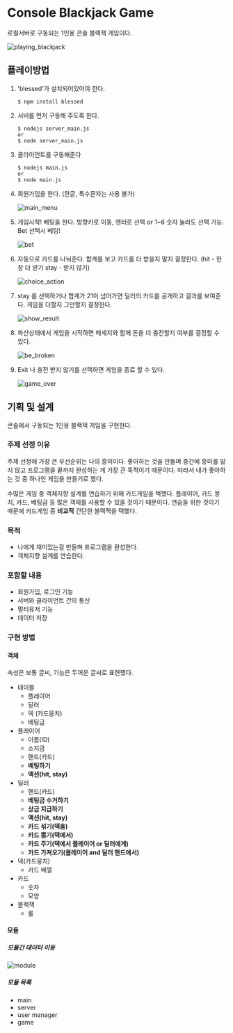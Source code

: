 # Console Blackjack Game

로컬서버로 구동되는 1인용 콘솔 블랙잭 게임이다.

![playing_blackjack](https://user-images.githubusercontent.com/26920620/59201338-29f92700-8bd5-11e9-860b-352a968b15e8.gif)

## 플레이방법

1. 'blessed'가 설치되어있어야 한다.

   ```
   $ npm install blessed
   ```

2. 서버를 먼저 구동해 주도록 한다.

   ```
   $ nodejs server_main.js
   or 
   $ node server_main.js
   ```

3. 클라이언트를 구동해준다

   ```
   $ nodejs main.js
   or
   $ node main.js
   ```

4. 회원가입을 한다. (한글, 특수문자는 사용 불가)

   ![main_menu](https://user-images.githubusercontent.com/26920620/59214025-2d021080-8bf1-11e9-8a74-8d23da381ceb.png)

5. 게임시작! 베팅을 한다. 방향키로 이동, 엔터로 선택 or 1~6 숫자 눌러도 선택 가능. Bet 선택시 베팅!

   ![bet](https://user-images.githubusercontent.com/26920620/59214182-836f4f00-8bf1-11e9-9051-7171a2b900da.png)

6. 자동으로 카드를 나눠준다. 합계를 보고 카드를 더 받을지 말지 결정한다. (hit - 한장 더 받기 stay - 받지 않기)

   ![choice_action](https://user-images.githubusercontent.com/26920620/59214275-bdd8ec00-8bf1-11e9-918c-4326db9d1518.png)

7. stay 를 선택하거나 합계가 21이 넘어가면 딜러의 카드를 공개하고 결과를 보여준다. 게임을 더할지 그만할지 결정한다.

   ![show_result](https://user-images.githubusercontent.com/26920620/59214540-363fad00-8bf2-11e9-99e0-80b17ac7d9ec.png)

8. 파산상태에서 게임을 시작하면 메세지와 함께 돈을 더 충전할지 여부를 결정할 수 있다.

   ![be_broken](https://user-images.githubusercontent.com/26920620/59214660-7dc63900-8bf2-11e9-80d2-f5cbaad105ea.png)

9. Exit 나 충전 받지 않기를 선택하면 게임을 종료 할 수 있다.

   ![game_over](https://user-images.githubusercontent.com/26920620/59214767-b9610300-8bf2-11e9-8d8f-3322606f592a.png)

   



## 기획 및 설계

콘솔에서 구동되는 1인용 블랙잭 게임을 구현한다.

### 주제 선정 이유

주제 선정에 가장 큰 우선순위는 나의 흥미이다. 좋아하는 것을 만들며 중간에 흥미를 잃지 않고 프로그램을 끝까지 완성하는 게 가장 큰 목적이기 때문이다.  따라서 내가 좋아하는 것 중 하나인 게임을 만들기로 했다.

수많은 게임 중 객체지향 설계를 연습하기 위해 카드게임을 택했다. 플레이어, 카드 뭉치, 카드, 베팅금 등 많은 객체를 사용할 수 있을 것이기 때문이다. 연습을 위한 것이기 때문에 카드게임 중 **비교적**  간단한 블랙잭을 택했다.



### 목적

- 나에게 재미있는걸 만들며 프로그램을 완성한다.
- 객체지향 설계를 연습한다.



### 포함할 내용

- 회원가입, 로그인 기능
- 서버와 클라이언트 간의 통신
- 멀티유저  기능
- 데이터 저장



### 구현 방법

#### 객체

속성은 보통 글씨, 기능은 두꺼운 글씨로 표현했다.

- 테이블
  - 플레이어
  - 딜러
  - 덱 (카드뭉치)
  - 베팅금
- 플레이어 
  - 이름(ID)
  - 소지금
  - 핸드(카드)
  - **베팅하기**
  - **액션(hit, stay)**
- 딜러 
  - 핸드(카드)
  - **베팅금 수거하기**
  - **상금 지급하기**
  - **액션(hit, stay)**
  - **카드 섞기(덱을)**
  - **카드 뽑기(덱에서)**
  - **카드 주기(덱에서 플레이어 or 딜러에게)**
  - **카드 가져오기(플레이어 and 딜러 핸드에서)**
- 덱(카드뭉치)
  - 카드 배열
- 카드
  - 숫자
  - 모양
- 블랙잭
  - 룰

#### 모듈

##### 모듈간 데이터 이동

![module](<https://user-images.githubusercontent.com/26920620/58724810-83fd2e00-8418-11e9-8fd3-ef9bb980b8be.png>)

##### 모듈 목록

- main
- server 
- user manager
- game

